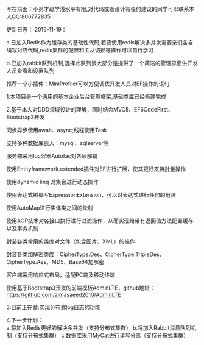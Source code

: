 写在前面：小弟才疏学浅水平有限,对代码或者设计有任何建议的同学可以联系本人QQ:806772835

更新日志：
2016-11-19： 

a.已加入Redis作为缓存类的基础性代码,若要使用redis解决多并发需要亲们各自编写对应代码,redis集群的配置和主从切换等操作可以自行学习

b.已加入rabbit队列机制,选择此队列很大部分是提供了一个简洁的管理界面供开发人员查看和设置队列

推荐一个小插件：MiniProfiler可以方便调优开发人员对EF操作的语句

1.本项目是一个通用的基本企业后台管理框架,基础类库已经搭建完成

2.基于本人对DDD领域设计的理解，同时结合MVC5、EF6CodeFirst、Bootstrap3开发

 同步异步使用await、async;线程使用Task
 
 支持多种数据库嵌入：mysql、sqlserver等
 
 服务端采用Ioc容器Autofac对各层解耦
 
 使用Entityframework.extended插件对EF进行扩展，使其更好支持批量操作
 
 使用dynamic linq 对集合进行动态操作
 
 使用表达式树编写ExpressionExtension，可以对表达式进行任何的组装
 
 使用AutoMap进行实体类之间的映射
 
 使用AOP技术对各接口执行进行过滤操作，从而实现给带有返回值方法配置缓存.以及事务机制
 
 封装各类常用的类库对文件（包含图片、XML）的操作
 
 封装各类加解密类库：CipherType.Des、CipherType.TripleDes、CipherType.Aes、MD5、Base64加解密
 
 客户端采用响应式布局，适配PC端及移动终端
 
 使用基于Bootstrap3开发的前端模板AdminLTE，github地址：https://github.com/almasaeed2010/AdminLTE 

 
3.目前正在做:实现分布式log日志的功能

4.下一步计划：  
  a.将加入Redis更好的解决多并发（支持分布式集群）
  b.将加入Rabbit消息队列机制（支持分布式集群）
  c.数据库采用MyCat进行读写分离（支持分布式集群）
  
